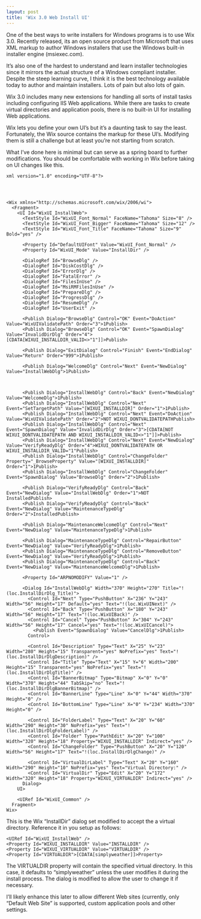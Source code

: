 ```yaml
---
layout: post
title: 'Wix 3.0 Web Install UI'
---
```

One of the best ways to write installers for Windows programs is to use Wix 3.0. Recently released, its an open source product from Microsoft that uses XML markup to author Windows installers that use the Windows built-in installer engine (msiexec.com).

It’s also one of the hardest to understand and learn installer technologies since it mirrors the actual structure of a Windows compliant installer. Despite the steep learning curve, I think it is the best technology available today to author and maintain installers. Lots of pain but also lots of gain.

Wix 3.0 includes many new extensions for handling all sorts of install tasks including configuring IIS Web applications. While there are tasks to create virtual directories and application pools, there is no built-in UI for installing Web applications.

Wix lets you define your own UI’s but it’s a daunting task to say the least. Fortunately, the Wix source contains the markup for these UI’s. Modifying them is still a challenge but at least you’re not starting from scratch.

What I’ve done here is minimal but can serve as a spring board to further modifications. You should be comfortable with working in Wix before taking on UI changes like this.
    
    xml version="1.0" encoding="UTF-8"?>
    
    
    
    
    <Wix xmlns="http://schemas.microsoft.com/wix/2006/wi">
      <Fragment>
        <UI Id="WixUI_InstallWeb">
          <TextStyle Id="WixUI_Font_Normal" FaceName="Tahoma" Size="8" />
          <TextStyle Id="WixUI_Font_Bigger" FaceName="Tahoma" Size="12" />
          <TextStyle Id="WixUI_Font_Title" FaceName="Tahoma" Size="9" Bold="yes" />
    
          <Property Id="DefaultUIFont" Value="WixUI_Font_Normal" />
          <Property Id="WixUI_Mode" Value="InstallDir" />
    
          <DialogRef Id="BrowseDlg" />
          <DialogRef Id="DiskCostDlg" />
          <DialogRef Id="ErrorDlg" />
          <DialogRef Id="FatalError" />
          <DialogRef Id="FilesInUse" />
          <DialogRef Id="MsiRMFilesInUse" />
          <DialogRef Id="PrepareDlg" />
          <DialogRef Id="ProgressDlg" />
          <DialogRef Id="ResumeDlg" />
          <DialogRef Id="UserExit" />
    
          <Publish Dialog="BrowseDlg" Control="OK" Event="DoAction" Value="WixUIValidatePath" Order="3">1Publish>
          <Publish Dialog="BrowseDlg" Control="OK" Event="SpawnDialog" Value="InvalidDirDlg" Order="4">[CDATA[WIXUI_INSTALLDIR_VALID<>"1"]]>Publish>
    
          <Publish Dialog="ExitDialog" Control="Finish" Event="EndDialog" Value="Return" Order="999">1Publish>
    
          <Publish Dialog="WelcomeDlg" Control="Next" Event="NewDialog" Value="InstallWebDlg">1Publish>
    
          
    
          <Publish Dialog="InstallWebDlg" Control="Back" Event="NewDialog" Value="WelcomeDlg">1Publish>
          <Publish Dialog="InstallWebDlg" Control="Next" Event="SetTargetPath" Value="[WIXUI_INSTALLDIR]" Order="1">1Publish>
          <Publish Dialog="InstallWebDlg" Control="Next" Event="DoAction" Value="WixUIValidatePath" Order="2">NOT WIXUI_DONTVALIDATEPATHPublish>
          <Publish Dialog="InstallWebDlg" Control="Next" Event="SpawnDialog" Value="InvalidDirDlg" Order="3">[CDATA[NOT WIXUI_DONTVALIDATEPATH AND WIXUI_INSTALLDIR_VALID<>"1"]]>Publish>
          <Publish Dialog="InstallWebDlg" Control="Next" Event="NewDialog" Value="VerifyReadyDlg" Order="4">WIXUI_DONTVALIDATEPATH OR WIXUI_INSTALLDIR_VALID="1"Publish>
          <Publish Dialog="InstallWebDlg" Control="ChangeFolder" Property="_BrowseProperty" Value="[WIXUI_INSTALLDIR]" Order="1">1Publish>
          <Publish Dialog="InstallWebDlg" Control="ChangeFolder" Event="SpawnDialog" Value="BrowseDlg" Order="2">1Publish>
    
          <Publish Dialog="VerifyReadyDlg" Control="Back" Event="NewDialog" Value="InstallWebDlg" Order="1">NOT InstalledPublish>
          <Publish Dialog="VerifyReadyDlg" Control="Back" Event="NewDialog" Value="MaintenanceTypeDlg" Order="2">InstalledPublish>
    
          <Publish Dialog="MaintenanceWelcomeDlg" Control="Next" Event="NewDialog" Value="MaintenanceTypeDlg">1Publish>
    
          <Publish Dialog="MaintenanceTypeDlg" Control="RepairButton" Event="NewDialog" Value="VerifyReadyDlg">1Publish>
          <Publish Dialog="MaintenanceTypeDlg" Control="RemoveButton" Event="NewDialog" Value="VerifyReadyDlg">1Publish>
          <Publish Dialog="MaintenanceTypeDlg" Control="Back" Event="NewDialog" Value="MaintenanceWelcomeDlg">1Publish>
    
          <Property Id="ARPNOMODIFY" Value="1" />
    
          <Dialog Id="InstallWebDlg" Width="370" Height="270" Title="!(loc.InstallDirDlg_Title)">
            <Control Id="Next" Type="PushButton" X="236" Y="243" Width="56" Height="17" Default="yes" Text="!(loc.WixUINext)" />
            <Control Id="Back" Type="PushButton" X="180" Y="243" Width="56" Height="17" Text="!(loc.WixUIBack)" />
            <Control Id="Cancel" Type="PushButton" X="304" Y="243" Width="56" Height="17" Cancel="yes" Text="!(loc.WixUICancel)">
              <Publish Event="SpawnDialog" Value="CancelDlg">1Publish>
            Control>
    
            <Control Id="Description" Type="Text" X="25" Y="23" Width="280" Height="15" Transparent="yes" NoPrefix="yes" Text="!(loc.InstallDirDlgDescription)" />
            <Control Id="Title" Type="Text" X="15" Y="6" Width="200" Height="15" Transparent="yes" NoPrefix="yes" Text="!(loc.InstallDirDlgTitle)" />
            <Control Id="BannerBitmap" Type="Bitmap" X="0" Y="0" Width="370" Height="44" TabSkip="no" Text="!(loc.InstallDirDlgBannerBitmap)" />
            <Control Id="BannerLine" Type="Line" X="0" Y="44" Width="370" Height="0" />
            <Control Id="BottomLine" Type="Line" X="0" Y="234" Width="370" Height="0" />
    
            <Control Id="FolderLabel" Type="Text" X="20" Y="60" Width="290" Height="30" NoPrefix="yes" Text="!(loc.InstallDirDlgFolderLabel)" />
            <Control Id="Folder" Type="PathEdit" X="20" Y="100" Width="320" Height="18" Property="WIXUI_INSTALLDIR" Indirect="yes" />
            <Control Id="ChangeFolder" Type="PushButton" X="20" Y="120" Width="56" Height="17" Text="!(loc.InstallDirDlgChange)" />
    
            <Control Id="VirtualDirLabel" Type="Text" X="20" Y="160" Width="290" Height="10" NoPrefix="yes" Text="Virtual Directory:" />
            <Control Id="VirtualDir" Type="Edit" X="20" Y="172" Width="320" Height="18" Property="WIXUI_VIRTUALDIR" Indirect="yes" />
          Dialog>
        UI>
    
        <UIRef Id="WixUI_Common" />
      Fragment>
    Wix>

This is the Wix “InstallDir” dialog set modified to accept the a virtual directory. Reference it in you setup as follows:
    
    <UIRef Id="WixUI_InstallWeb" />
    <Property Id="WIXUI_INSTALLDIR" Value="INSTALLDIR" />
    <Property Id="WIXUI_VIRTUALDIR" Value="VIRTUALDIR" />
    <Property Id="VIRTUALDIR">[CDATA[simplyweather]]>Property>

The VIRTUALDIR property will contain the specified virtual directory. In this case, it defaults to “simplyweather” unless the user modifies it during the install process. The dialog is modified to allow the user to change it if necessary.

I’ll likely enhance this later to allow different Web sites (currently, only “Default Web Site” is supported, custom application pools and other settings.
